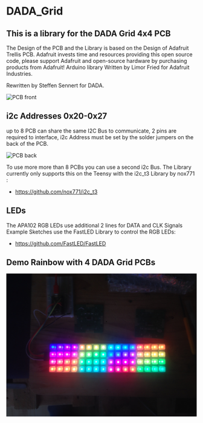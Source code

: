 # DADA_Grid

## This is a library for the DADA Grid 4x4 PCB 

The Design of the PCB and the Library is based on the Design of Adafruit Trellis PCB.
Adafruit invests time and resources providing this open source code, 
please support Adafruit and open-source hardware by purchasing 
products from Adafruit!
Arduino library Written by Limor Fried for Adafruit Industries.

Rewritten by Steffen Sennert for DADA.

![PCB front](images/DADA_Grid_4x4_front.png)


## i2c Addresses 0x20-0x27
up to 8 PCB can share the same I2C Bus to communicate, 2 pins are required to interface, 
i2c Address must be set by the solder jumpers on the back of the PCB. 

![PCB back](images/DADA_Grid_4x4_back.png)

To use more more than 8 PCBs you can use a second i2c Bus. The Library currently only supports this on the Teensy with the i2c_t3 Library by nox771 :
- https://github.com/nox771/i2c_t3


## LEDs
The APA102 RGB LEDs use additional 2 lines for DATA and CLK Signals
Example Sketches use the FastLED Library to control the RGB LEDs:
- https://github.com/FastLED/FastLED



## Demo Rainbow with 4 DADA Grid PCBs
![Rainbow Test on PCB](images/DADA_Grid_4x4_RainbowTest.JPG)

